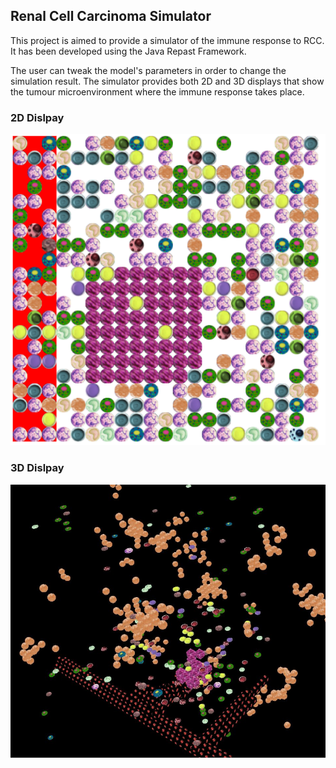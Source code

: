 ## Renal Cell Carcinoma Simulator

This project is aimed to provide a simulator of the immune response to RCC. It has been developed using the Java Repast Framework.

The user can tweak the model's parameters in order to change the simulation result. The simulator provides both 2D and 3D displays that show the tumour microenvironment where the immune response takes place.

### 2D Dislpay
![2d](2d.png)

### 3D Dislpay
![3d](3d.png)